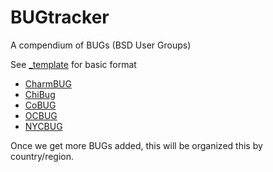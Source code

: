 # BUGtracker
A compendium of BUGs (BSD User Groups)

See [_template](https://github.com/q5sys/BUGtracker/blob/master/_template) for basic format

+ [CharmBUG](https://github.com/q5sys/BUGtracker/blob/master/bugs/charmbug.md)
+ [ChiBug](https://github.com/q5sys/BUGtracker/blob/master/bugs/chibug.md)
+ [CoBUG](https://github.com/q5sys/BUGtracker/blob/master/bugs/cobug.md)
+ [OCBUG](https://github.com/q5sys/BUGtracker/blob/master/bugs/ocbug.md)
+ [NYCBUG](https://github.com/q5sys/BUGtracker/blob/master/bugs/nycbug.md)


Once we get more BUGs added, this will be organized this by country/region.
